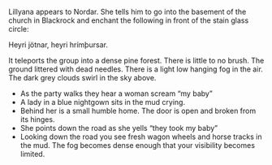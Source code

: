 Lillyana appears to Nordar. She tells him to go into the basement of the church in Blackrock and enchant the following in front of the stain glass circle:

Heyri jötnar, heyri hrímþursar.

It teleports the group into a dense pine forest. There is little to no brush. The ground littered with dead needles. There is a light low hanging fog in the air. The dark grey clouds swirl in the sky above.

- As the party walks they hear a woman scream “my baby”
- A lady in a blue nightgown sits in the mud crying.
- Behind her is a small humble home. The door is open and broken from its hinges.
- She points down the road as she yells “they took my baby”
- Looking down the road you see fresh wagon wheels and horse tracks in the mud. The fog becomes dense enough that your visibility becomes limited.
